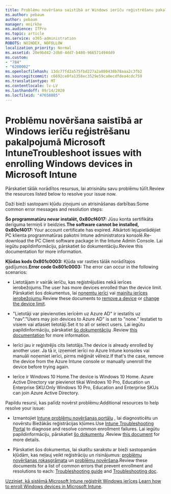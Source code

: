 ```yaml
---
title: Problēmu novēršana saistībā ar Windows ierīču reģistrēšanu pakalpojumā Microsoft Intune
ms.author: pebaum
author: pebaum
manager: mnirkhe
ms.audience: ITPro
ms.topic: article
ms.service: o365-administration
ROBOTS: NOINDEX, NOFOLLOW
localization_priority: Normal
ms.assetid: 20e9bd42-2db0-4dd7-b480-966571494dd9
ms.custom:
- "784"
- "6200002"
ms.openlocfilehash: 13dc77fd2a575fbd227a2a880438b78aaa2c3fb2
ms.sourcegitcommit: c6692ce0fa1358ec3529e59ca0ecdfdea4cdc759
ms.translationtype: MT
ms.contentlocale: lv-LV
ms.lasthandoff: 09/14/2020
ms.locfileid: "47658885"
---
```

# <a name="troubleshoot-issues-with-enrolling-windows-devices-in-microsoft-intune"></a><span data-ttu-id="a0310-102">Problēmu novēršana saistībā ar Windows ierīču reģistrēšanu pakalpojumā Microsoft Intune</span><span class="sxs-lookup"><span data-stu-id="a0310-102">Troubleshoot issues with enrolling Windows devices in Microsoft Intune</span></span>

<span data-ttu-id="a0310-103">Pārskatiet tālāk norādītos resursus, lai atrisinātu savu problēmu tūlīt.</span><span class="sxs-lookup"><span data-stu-id="a0310-103">Review the resources listed below to resolve your issue now.</span></span>
  
<span data-ttu-id="a0310-104">Daži bieži sastopami kļūdu ziņojumi un atrisināšanas darbības:</span><span class="sxs-lookup"><span data-stu-id="a0310-104">Some common error messages and resolution steps:</span></span>
  
 <span data-ttu-id="a0310-105">**Šo programmatūru nevar instalēt, 0x80cf4017:** Jūsu konta sertifikāta derīguma termiņš ir beidzies.</span><span class="sxs-lookup"><span data-stu-id="a0310-105">**The software cannot be installed, 0x80cf4017:** Your account certificate has expired.</span></span> <span data-ttu-id="a0310-106">Atkārtoti lejupielādējiet PC klienta programmatūras pakotni Intune administratora konsolē.</span><span class="sxs-lookup"><span data-stu-id="a0310-106">Re-download the PC Client software package in the Intune Admin Console.</span></span> <span data-ttu-id="a0310-107">Lai iegūtu papildinformāciju, pārskatiet šo dokumentāciju.</span><span class="sxs-lookup"><span data-stu-id="a0310-107">Review this documentation for more information.</span></span>
  
 <span data-ttu-id="a0310-108">**Kļūdas kods 0x801c0003:** Kļūda var rasties tālāk norādītajos gadījumos.</span><span class="sxs-lookup"><span data-stu-id="a0310-108">**Error code 0x801c0003:** The error can occur in the following scenarios:</span></span>
  
-  <span data-ttu-id="a0310-109">Lietotājam ir vairāk ierīču, kas reģistrējušies nekā ierīces ierobežojums.</span><span class="sxs-lookup"><span data-stu-id="a0310-109">The user has more devices enrolled than the device limit.</span></span> <span data-ttu-id="a0310-110">Pārskatiet šos dokumentus, lai [noņemtu ierīci](https://docs.microsoft.com/intune/devices-wipe) vai [mainītu ierīces ierobežojumu](https://docs.microsoft.com/intune/enrollment-restrictions-set#set-device-limit-restrictions).</span><span class="sxs-lookup"><span data-stu-id="a0310-110">Review these documents to [remove a device](https://docs.microsoft.com/intune/devices-wipe) or [change the device limit](https://docs.microsoft.com/intune/enrollment-restrictions-set#set-device-limit-restrictions).</span></span>

-  <span data-ttu-id="a0310-111">"Lietotāji var pievienoties ierīcēm uz Azure AD" ir iestatīts uz "nav".</span><span class="sxs-lookup"><span data-stu-id="a0310-111">"Users may join devices to Azure AD" is set to "none."</span></span> <span data-ttu-id="a0310-112">Iestatiet to visiem vai atlasiet lietotāji.</span><span class="sxs-lookup"><span data-stu-id="a0310-112">Set it to all or select users.</span></span> <span data-ttu-id="a0310-113">Lai iegūtu papildinformāciju, pārskatiet [šo dokumentāciju](https://docs.microsoft.com/azure/active-directory/device-management-azure-portal#configure-device-settings) .</span><span class="sxs-lookup"><span data-stu-id="a0310-113">Review [this documentation](https://docs.microsoft.com/azure/active-directory/device-management-azure-portal#configure-device-settings) for more information.</span></span>

-  <span data-ttu-id="a0310-114">Ierīci jau ir reģistrējis cits lietotājs.</span><span class="sxs-lookup"><span data-stu-id="a0310-114">The device is already enrolled by another user.</span></span> <span data-ttu-id="a0310-115">Ja tā ir, izņemiet ierīci no Azure Intune konsoles vai manuāli noņemiet ierīci, pirms mēģināt vēlreiz.</span><span class="sxs-lookup"><span data-stu-id="a0310-115">If that's the case, remove the device from the Azure Intune console or manually unenroll the device before trying again.</span></span>

-  <span data-ttu-id="a0310-116">Ierīce ir Windows 10 Home.</span><span class="sxs-lookup"><span data-stu-id="a0310-116">The device is Windows 10 Home.</span></span> <span data-ttu-id="a0310-117">Azure Active Directory var pievienot tikai Windows 10 Pro, Education un Enterprise SKU.</span><span class="sxs-lookup"><span data-stu-id="a0310-117">Only Windows 10 Pro, Education and Enterprise SKUs can join Azure Active Directory.</span></span>

<span data-ttu-id="a0310-118">Papildu resursi, kas palīdz novērst problēmu:</span><span class="sxs-lookup"><span data-stu-id="a0310-118">Additional resources to help resolve your issue:</span></span>
  
-  <span data-ttu-id="a0310-119">Izmantojiet [Intune problēmu novēršanas portālu](https://devicemanagement.microsoft.com/#blade/Microsoft_Intune_DeviceSettings/TroubleshootBlade) , lai diagnosticētu un novērstu Biežākās reģistrācijas kļūmes.</span><span class="sxs-lookup"><span data-stu-id="a0310-119">Use [Intune Troubleshooting Portal](https://devicemanagement.microsoft.com/#blade/Microsoft_Intune_DeviceSettings/TroubleshootBlade) to diagnose and resolve common enrollment failures.</span></span> <span data-ttu-id="a0310-120">Lai iegūtu papildinformāciju, pārskatiet [šo dokumentu](https://docs.microsoft.com/intune/help-desk-operators) .</span><span class="sxs-lookup"><span data-stu-id="a0310-120">Review [this document](https://docs.microsoft.com/intune/help-desk-operators) for more details.</span></span>

-  <span data-ttu-id="a0310-121">Pārskatiet šos dokumentus, lai skatītu sarakstu ar bieži sastopamām kļūdām, kas neļauj veikt reģistrāciju un risinājumus: [problēmu novēršanas rokasgrāmata](https://support.microsoft.com/help/4089533/troubleshooting-windows-device-enrollment-problems-in-microsoft-intune) un [problēmu novēršana](https://docs.microsoft.com/intune-classic/troubleshoot/troubleshoot-device-enrollment-in-intune).</span><span class="sxs-lookup"><span data-stu-id="a0310-121">Review these documents for a list of common errors that prevent enrollment and resolutions to each: [Troubleshooting guide](https://support.microsoft.com/help/4089533/troubleshooting-windows-device-enrollment-problems-in-microsoft-intune) and [Troubleshooting doc](https://docs.microsoft.com/intune-classic/troubleshoot/troubleshoot-device-enrollment-in-intune).</span></span>

<span data-ttu-id="a0310-122">[Uzziniet, kā sistēmā Microsoft Intune reģistrēt Windows ierīces](https://docs.microsoft.com/intune/windows-enroll).</span><span class="sxs-lookup"><span data-stu-id="a0310-122">[Learn how to enroll Windows devices in Microsoft Intune](https://docs.microsoft.com/intune/windows-enroll).</span></span>
